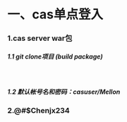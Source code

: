 # 一、cas单点登入

### 1.cas server war包

##### 1.1 git clone项目 (build package) 

​	

##### 1.2 默认帐号名和密码：casuser/Mellon

### 2.@#$Chenjx234